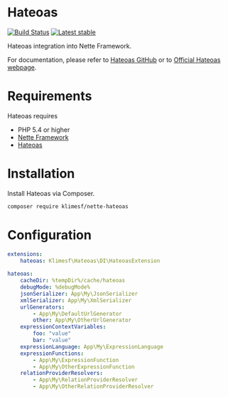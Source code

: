 # Hateoas

[![Build Status](https://travis-ci.org/klimesf/nette-hateoas.svg?branch=master)](https://travis-ci.org/klimesf/nette-hateoas)
[![Latest stable](https://img.shields.io/packagist/v/klimesf/nette-hateoas.svg)](https://packagist.org/packages/klimesf/nette-hateoas)

Hateoas integration into Nette Framework.

For documentation, please refer to [Hateoas GitHub](https://github.com/willdurand/Hateoas)
or to [Official Hateoas webpage](http://hateoas-php.org).

Requirements
============

Hateoas requires

- PHP 5.4 or higher
- [Nette Framework](https://github.com/nette/nette)
- [Hateoas](https://github.com/willdurand/Hateoas)

Installation
============

Install Hateoas via Composer.

```sh
composer require klimesf/nette-hateoas
```

Configuration
=============

```yml
extensions:
	hateoas: Klimesf\Hateoas\DI\HateoasExtension
	
hateoas:
	cacheDir: %tempDir%/cache/hateoas
	debugMode: %debugMode%
	jsonSerializer: App\My\JsonSerializer
	xmlSerializer: App\My\XmlSerializer
	urlGenerators:
		- App\My\DefaultUrlGenerator
		other: App\My\OtherUrlGenerator
	expressionContextVariables:
		foo: "value"
		bar: "value"
	expressionLanguage: App\My\ExpressionLanguage
	expressionFunctions:
		- App\My\ExpressionFunction
		- App\My\OtherExpressionFunction
	relationProviderResolvers:
		- App\My\RelationProviderResolver
		- App\My\OtherRelationProviderResolver
```
